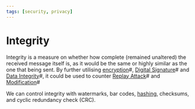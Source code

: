 ```yaml
---
tags: [security, privacy]
---
```


# Integrity

Integrity is a measure on whether how complete (remained unaltered) the received
message itself is, as it would be the same or highly similar as the one that
being sent. By further utilising [encryption](202209281130.md)#, [Digital Signature](202210040909.md)#
and [Data Integrity](202210040913.md)#, it could be used to counter [Replay Attack](202209262121.md)#
and [Modification](202209261922.md)#

We can control integrity with watermarks, bar codes, [hashing](202112122038.md),
checksums, and cyclic redundancy check (CRC).
